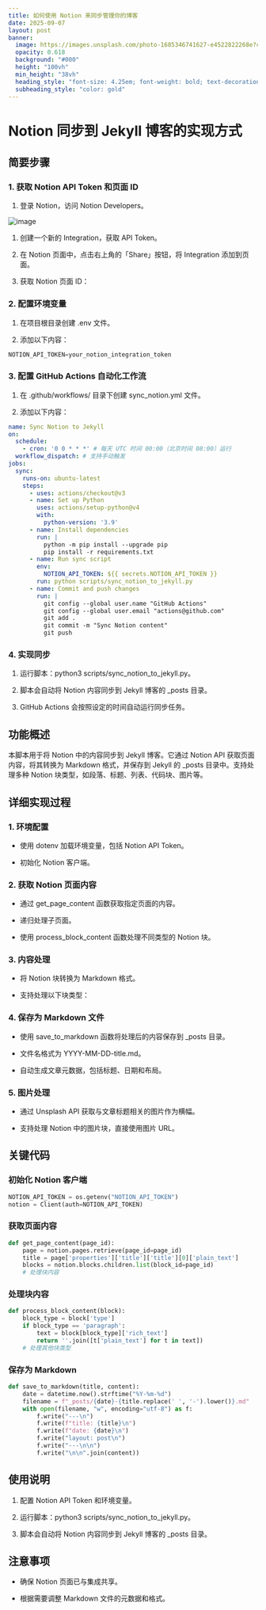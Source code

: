 ```yaml
---
title: 如何使用 Notion 来同步管理你的博客
date: 2025-09-07
layout: post
banner:
  image: https://images.unsplash.com/photo-1685346741627-e4522822268e?crop=entropy&cs=tinysrgb&fit=max&fm=jpg&ixid=M3w2OTIwMzJ8MHwxfHJhbmRvbXx8fHx8fHx8fDE3NTcyMjY0NzB8&ixlib=rb-4.1.0&q=80&w=1080
  opacity: 0.618
  background: "#000"
  height: "100vh"
  min_height: "38vh"
  heading_style: "font-size: 4.25em; font-weight: bold; text-decoration: underline"
  subheading_style: "color: gold"
---
```


# Notion 同步到 Jekyll 博客的实现方式

## 简要步骤

### 1. 获取 Notion API Token 和页面 ID

1. 登录 Notion，访问 Notion Developers。

![image](https://prod-files-secure.s3.us-west-2.amazonaws.com/a7a0cc5a-89b9-4cda-8686-1fba0ca52f40/d19c1afe-dea5-4312-9333-786b0ba83054/image.png?X-Amz-Algorithm=AWS4-HMAC-SHA256&X-Amz-Content-Sha256=UNSIGNED-PAYLOAD&X-Amz-Credential=ASIAZI2LB4664IOFBOVV%2F20250907%2Fus-west-2%2Fs3%2Faws4_request&X-Amz-Date=20250907T062750Z&X-Amz-Expires=3600&X-Amz-Security-Token=IQoJb3JpZ2luX2VjEDUaCXVzLXdlc3QtMiJGMEQCIHuE6SuyZ5AReU4O1Ix5ONEgn8h9fV%2BlGm%2BoaVkRyJiDAiB35d1ffa8gpd%2FFN7rjaiKmoQ9Jf8MDBHRLxjpDO%2FueLiqIBAie%2F%2F%2F%2F%2F%2F%2F%2F%2F%2F8BEAAaDDYzNzQyMzE4MzgwNSIMoYp7UMaaJ5mvIaxrKtwD57g3%2FM9Utf1jwiFjl8UB62NppYrnAD%2BAszVevqZaQ9Pg%2F99ZtCGZxRSP6O5%2FAX0YtVH5rEWEjjzLbfwy0gWIZXGiyyhCGfHW80o63NNuvECr57qJfqoFd7ooWKhfV761hsAMi7iSgt7Di1ua0E8hyNTdI8RSH%2B0UlQqGnTOHohAJt0u2hDpnzUB2syJGK7d9Lq406aMLErOcsMMwLPXOTjCtuVutqrISWwyPhg2mhPo0KUVFvS%2BGrSDtIopHNfx4E9J3z9aFKAcGIM%2BA1f%2FXu9S4d09mdwG%2FpVr%2FnU8JDSBbWqvSz40hlckg%2BIgWQo4cnJMXZKswE%2FRzAaNJDhvN%2FA6L%2FNH%2FP8oE%2B6U%2FQrIQvNGA9kU%2FR9BuGe5QakgD3YejM6ZfGy06i02y4xPV932x4LA836rHxNvSIM8y%2FPbvXKOAsLll9NOX7MN27yQ%2Fw6eOdY5yXFNHcqamTzBDo2QMFzgNwZOmsYDfs%2BTC5ttH1FSIeOi0PeeTD4x9rwjg7pdbVBPNdK716bBSFyddW0hZ%2ByriOVF7SBIhbEYsVJT9D0Ifz5ifs8ZpwduORr2t2DqvUvz%2BbTk8Hbx6xzavKf6hfnF3iIH%2FlQzWaSNr85kSvqQ7t%2BUlM6D7040A2OQwhZr0xQY6pgGmmL%2F9zvDL36NfF1O2cigoM%2BkUUpRv981FMQPJdeqsFjzxZfvX54WXAFBiZcSf3YEf%2BTsVgRdJLyfyA4a1GKVf3IWEcuc0%2B0HZGGz98VR%2Fdu2kHFn1OaCd7WPSlaFBODXQU2nZefo6szRldWhJuCM1VP%2FA6lOHbEh%2FU9lObs4TmHwE9%2FTg%2FKY0JjmlUJ6maFOW%2B9xjWPmdf9lx%2BN6W25mBykH2Y%2B1E&X-Amz-Signature=32b876b0a29b93117479b3b850de687761f64d5d9944ff8c8e181223e08c9346&X-Amz-SignedHeaders=host&x-amz-checksum-mode=ENABLED&x-id=GetObject)

1. 创建一个新的 Integration，获取 API Token。

1. 在 Notion 页面中，点击右上角的「Share」按钮，将 Integration 添加到页面。

1. 获取 Notion 页面 ID：


### 2. 配置环境变量

1. 在项目根目录创建 .env 文件。

1. 添加以下内容：

```javascript
NOTION_API_TOKEN=your_notion_integration_token
```

### 3. 配置 GitHub Actions 自动化工作流

1. 在 .github/workflows/ 目录下创建 sync_notion.yml 文件。

1. 添加以下内容：

```yaml
name: Sync Notion to Jekyll
on:
  schedule:
    - cron: '0 0 * * *' # 每天 UTC 时间 00:00（北京时间 08:00）运行
  workflow_dispatch: # 支持手动触发
jobs:
  sync:
    runs-on: ubuntu-latest
    steps:
      - uses: actions/checkout@v3
      - name: Set up Python
        uses: actions/setup-python@v4
        with:
          python-version: '3.9'
      - name: Install dependencies
        run: |
          python -m pip install --upgrade pip
          pip install -r requirements.txt
      - name: Run sync script
        env:
          NOTION_API_TOKEN: ${{ secrets.NOTION_API_TOKEN }}
        run: python scripts/sync_notion_to_jekyll.py
      - name: Commit and push changes
        run: |
          git config --global user.name "GitHub Actions"
          git config --global user.email "actions@github.com"
          git add .
          git commit -m "Sync Notion content"
          git push
```

### 4. 实现同步

1. 运行脚本：python3 scripts/sync_notion_to_jekyll.py。

1. 脚本会自动将 Notion 内容同步到 Jekyll 博客的 _posts 目录。

1. GitHub Actions 会按照设定的时间自动运行同步任务。

## 功能概述

本脚本用于将 Notion 中的内容同步到 Jekyll 博客。它通过 Notion API 获取页面内容，将其转换为 Markdown 格式，并保存到 Jekyll 的 _posts 目录中。支持处理多种 Notion 块类型，如段落、标题、列表、代码块、图片等。

## 详细实现过程

### 1. 环境配置

- 使用 dotenv 加载环境变量，包括 Notion API Token。

- 初始化 Notion 客户端。

### 2. 获取 Notion 页面内容

- 通过 get_page_content 函数获取指定页面的内容。

- 递归处理子页面。

- 使用 process_block_content 函数处理不同类型的 Notion 块。

### 3. 内容处理

- 将 Notion 块转换为 Markdown 格式。

- 支持处理以下块类型：


### 4. 保存为 Markdown 文件

- 使用 save_to_markdown 函数将处理后的内容保存到 _posts 目录。

- 文件名格式为 YYYY-MM-DD-title.md。

- 自动生成文章元数据，包括标题、日期和布局。

### 5. 图片处理

- 通过 Unsplash API 获取与文章标题相关的图片作为横幅。

- 支持处理 Notion 中的图片块，直接使用图片 URL。

## 关键代码

### 初始化 Notion 客户端

```python
NOTION_API_TOKEN = os.getenv("NOTION_API_TOKEN")
notion = Client(auth=NOTION_API_TOKEN)
```

### 获取页面内容

```python
def get_page_content(page_id):
    page = notion.pages.retrieve(page_id=page_id)
    title = page['properties']['title']['title'][0]['plain_text']
    blocks = notion.blocks.children.list(block_id=page_id)
    # 处理块内容
```

### 处理块内容

```python
def process_block_content(block):
    block_type = block['type']
    if block_type == 'paragraph':
        text = block[block_type]['rich_text']
        return ''.join([t['plain_text'] for t in text])
    # 处理其他块类型
```

### 保存为 Markdown

```python
def save_to_markdown(title, content):
    date = datetime.now().strftime("%Y-%m-%d")
    filename = f"_posts/{date}-{title.replace(' ', '-').lower()}.md"
    with open(filename, "w", encoding="utf-8") as f:
        f.write("---\n")
        f.write(f"title: {title}\n")
        f.write(f"date: {date}\n")
        f.write("layout: post\n")
        f.write("---\n\n")
        f.write("\n\n".join(content))
```

## 使用说明

1. 配置 Notion API Token 和环境变量。

1. 运行脚本：python3 scripts/sync_notion_to_jekyll.py。

1. 脚本会自动将 Notion 内容同步到 Jekyll 博客的 _posts 目录。

## 注意事项

- 确保 Notion 页面已与集成共享。

- 根据需要调整 Markdown 文件的元数据和格式。